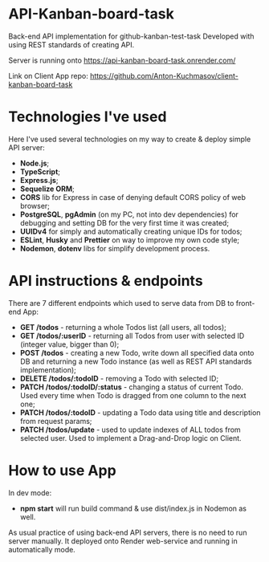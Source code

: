 # API-Kanban-board-task

Back-end API implementation for github-kanban-test-task 
Developed with using REST standards of creating API.

Server is running onto https://api-kanban-board-task.onrender.com/

Link on Client App repo: https://github.com/Anton-Kuchmasov/client-kanban-board-task

# Technologies I've used

Here I've used several technologies on my way to create & deploy simple API server:

- **Node.js**;
- **TypeScript**;
- **Express.js**;
- **Sequelize ORM**;
- **CORS** lib for Express in case of denying default CORS policy of web browser;
- **PostgreSQL**, **pgAdmin** (on my PC, not into dev dependencies) for debugging and setting DB for the very first time it was created;
- **UUIDv4** for simply and automatically creating unique IDs for todos;
- **ESLint**, **Husky** and **Prettier** on way to improve my own code style;
- **Nodemon**, **dotenv** libs for simplify development process.

# API instructions & endpoints 

There are 7 different endpoints which used to serve data from DB to front-end App:

- **GET /todos** - returning a whole Todos list (all users, all todos);
- **GET /todos/:userID** - returning all Todos from user with selected ID (integer value, bigger than 0);
- **POST /todos** - creating a new Todo, write down all specified data onto DB and returning a new Todo instance (as well as REST API standards implementation);
- **DELETE /todos/:todoID** - removing a Todo with selected ID;
- **PATCH /todos/:todoID/:status** - changing a status of current Todo. Used every time when Todo is dragged from one column to the next one;
- **PATCH /todos/:todoID** - updating a Todo data using title and description from request params;
- **PATCH /todos/update** - used to update indexes of ALL todos from selected user. Used to implement a Drag-and-Drop logic on Client.


# How to use App

In dev mode: 

- **npm start** will run build command & use dist/index.js in Nodemon as well.

As usual practice of using back-end API servers, there is no need to run server manually.
It deployed onto Render web-service and running in automatically mode.
